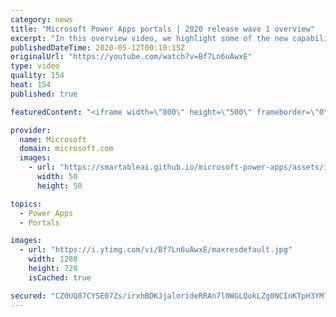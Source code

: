 ```yaml
---
category: news
title: "Microsoft Power Apps portals | 2020 release wave 1 overview"
excerpt: "In this overview video, we highlight some of the new capabilities included in the latest update to Microsoft Power Apps portals.     Here are the capabilities covered:   •    Power BI integration, so you can quickly add Power BI reports, tables, and dashboards to your portals without coding.  •    Themes"
publishedDateTime: 2020-05-12T00:10:15Z
originalUrl: "https://youtube.com/watch?v=Bf7Ln6uAwxE"
type: video
quality: 154
heat: 154
published: true

featuredContent: "<iframe width=\"800\" height=\"500\" frameborder=\"0\" src=\"https://www.youtube.com/embed/Bf7Ln6uAwxE\" allow=\"accelerometer; autoplay; encrypted-media; gyroscope; picture-in-picture\" allowfullscreen></iframe>"

provider:
  name: Microsoft
  domain: microsoft.com
  images:
    - url: "https://smartableai.github.io/microsoft-power-apps/assets/images/organizations/microsoft.com-50x50.jpg"
      width: 50
      height: 50

topics:
  - Power Apps
  - Portals

images:
  - url: "https://i.ytimg.com/vi/Bf7Ln6uAwxE/maxresdefault.jpg"
    width: 1280
    height: 720
    isCached: true

secured: "CZ0UQ87CYSE07Zs/irxhBDKJjalorideRRAn7l0WGLQokLZg0NCInKTpH3YM7lgIvbbgE52yojqNzogkYH37pkMr+5PkgVIBTt08JyO5boaNL8iGB4x1dAurpOPbm9/j5CINyl1ITIgnDV5NuFFIvyzFwKo3ESZS6X6aeort00BX8ir51oE9cfF3wf1ymxAYH6ucihfk4DFn0KV961XVfq9XWWDBXLTQxi+iWJguxTccUqIBw7RcOXbgrspfHxS0GduLo1+CXxQzoXjU21K/rW8SJR+0QK1JfTt2BLYNXVVHsJz0fbBMmYfkU3qtqktIXuDee6ECJ9zQdqe0vLBLPm4F9zECqLSLcI2q3+Auo0gmjiQaKFqgeHMMXX5xTwTen2t9NLkFW5TPSdtly24ApS/9v6EA9Xh0hzxiME4NPcqX1M7SVec/quLUJWKltkgg;J/EWu5QCK82fZ3VTZbQV1Q=="
---
```


